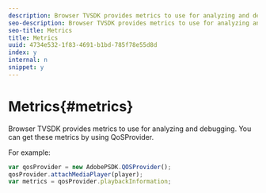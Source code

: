 ```yaml
---
description: Browser TVSDK provides metrics to use for analyzing and debugging. You can get these metrics by using QoSProvider.
seo-description: Browser TVSDK provides metrics to use for analyzing and debugging. You can get these metrics by using QoSProvider.
seo-title: Metrics
title: Metrics
uuid: 4734e532-1f83-4691-b1bd-785f78e55d8d
index: y
internal: n
snippet: y
---
```


# Metrics{#metrics}

Browser TVSDK provides metrics to use for analyzing and debugging. You can get these metrics by using QoSProvider.

For example: 

```js
var qosProvider = new AdobePSDK.QOSProvider(); 
qosProvider.attachMediaPlayer(player); 
var metrics = qosProvider.playbackInformation;
```

